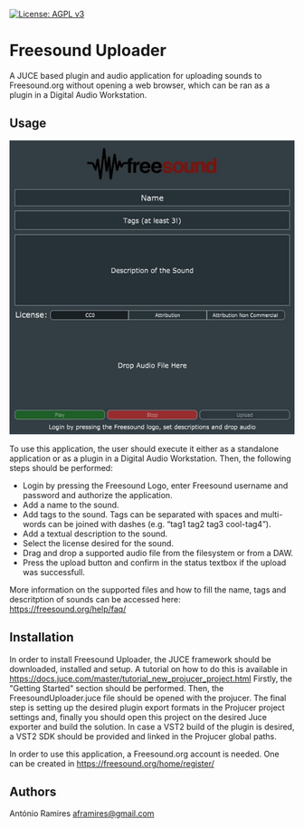 [![License: AGPL v3](https://img.shields.io/badge/License-AGPL%20v3-ff69b4.svg)](http://www.gnu.org/licenses/agpl-3.0)

# Freesound Uploader
A JUCE based plugin and audio application for uploading sounds to Freesound.org without opening a web browser, which can be ran as a plugin in a Digital Audio Workstation.

Usage
-------

![Alt text](freesoundUploaderUI.jpg?raw=true "User interface of the Freesound Uploader")


To use this application, the user should execute it either as a standalone application or as a plugin in a Digital Audio Workstation. Then, the following steps should be performed:

* Login by pressing the Freesound Logo, enter Freesound username and password and authorize the application.
* Add a name to the sound.
* Add tags to the sound. Tags can be separated with spaces and multi-words can be joined with dashes (e.g. “tag1 tag2 tag3 cool-tag4”).
* Add a textual description to the sound.
* Select the license desired for the sound.
* Drag and drop a supported audio file from the filesystem or from a DAW.
* Press the upload button and confirm in the status textbox if the upload was successfull.

More information on the supported files and how to fill the name, tags and descritption of sounds can be 
accessed here: https://freesound.org/help/faq/

Installation
-------

In order to install Freesound Uploader, the JUCE framework should be downloaded, installed and setup. A tutorial on how to do this is available in https://docs.juce.com/master/tutorial_new_projucer_project.html
Firstly, the "Getting Started" section should be performed. Then, the FreesoundUploader.juce file should be opened with the projucer.
The final step is setting up the desired plugin export formats in the Projucer project settings and, finally you should open this project on the desired Juce exporter and build the solution.
In case a VST2 build of the plugin is desired, a VST2 SDK should be provided and linked in the Projucer global paths.

In order to use this application, a Freesound.org account is needed. One can be created in https://freesound.org/home/register/

Authors
-------
António Ramires
aframires@gmail.com